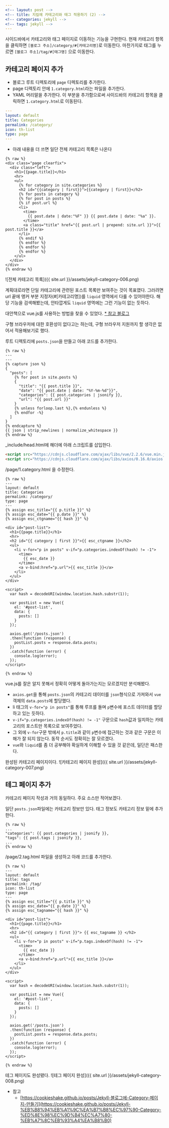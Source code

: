 ```yaml
---
<!-- layout: post -->
<!-- title: 지킬에 카테고리와 태그 적용하기 (2) -->
<!-- categories: jekyll -->
<!-- tags: jekyll -->
---
```

사이드바에서 카테고리와 태그 페이지로 이동하는 기능을 구현한다.
현재 카테고리 항목을 클릭하면 `[블로그 주소]/category/#[카테고리명]`로 이동한다.
마찬가지로 태그를 누르면 `[블로그 주소]/tag/#[태그명]` 으로 이동한다.

## 카테고리 페이지 추가

- 블로그 루트 디렉토리에 `page` 디렉토리를 추가한다.
- page 디렉토리 안에 `1.category.html`라는 파일을 추가한다.
- YAML 머리말을 추가한다. 이 부분을 추가함으로써 사이드바의 카테고리 항목을 클릭하면 `1.category.html`로 이동된다.
```yaml
---
layout: default
title: Categories
permalink: /category/
icon: th-list
type: page
---
```

- 아래 내용을 더 쓰면 일단 전체 카테고리 목록은 나온다

``` liquid
{% raw %}
<div class="page clearfix">
  <div class="left">
    <h1>{{page.title}}</h1>
    <hr>
    <ul>
      {% for category in site.categories %}
      <h2 id="{{category | first}}">{{category | first}}</h2>
      {% for posts in category %}
      {% for post in posts %}
      {% if post.url %}
      <li>
        <time>
          {{ post.date | date:"%F" }} {{ post.date | date: "%a" }}.
        </time>
        <a class="title" href="{{ post.url | prepend: site.url }}">{{ post.title }}</a>
      </li>
      {% endif %}
      {% endfor %}
      {% endfor %}
      {% endfor %}
    </ul>
  </div>
</div>
{% endraw %}
```
![전체 카테고리 목록]({{ site.url }}/assets/jekyll-category-006.png)

계획대로라면 단일 카테고리에 관련된 포스트 목록만 보여주는 것이 목표였다.
그러려면 url 끝에 앵커 부분 지정자(#[카테고리명])를 `liquid` 영역에서 다룰 수 있어야한다. 
해당 기능을 검색해봤는데, 안타깝게도 `liquid` 영역에는 그런 기능이 없는 듯하다.

대안책으로 vue.js를 사용하는 방법을 찾을 수 있었다.
[* 참고 블로그](https://cookieshake.github.io/posts/Jekyll-%EB%B8%94%EB%A1%9C%EA%B7%B8%EC%97%90-Category-%ED%8E%98%EC%9D%B4%EC%A7%80-%EB%A7%8C%EB%93%A4%EA%B8%B0) 

구형 브라우저에 대한 호환성이 없다고는 하는데, 구형 브라우저 지원까지 할 생각은 없어서 적용해보기로 했다.

루트 디렉토리에 `posts.json`을 만들고 아래 코드를 추가한다.
```liquid
{% raw %}
---
---
{% capture json %}
{
  "posts": [
    {% for post in site.posts %}
    {
      "title": "{{ post.title }}",
      "date": "{{ post.date | date: "%Y-%m-%d"}}",
      "categories": {{ post.categories | jsonify }},
      "url": "{{ post.url }}"
    }
    {% unless forloop.last %},{% endunless %}
    {% endfor -%}
  ]
}
{% endcapture %}
{{ json | strip_newlines | normalize_whitespace }}
{% endraw %}
```
_include/head.html에 해더에 아래 스크립트를 삽입한다.
```html
<script src="https://cdnjs.cloudflare.com/ajax/libs/vue/2.2.6/vue.min.js"></script>
<script src="https://cdnjs.cloudflare.com/ajax/libs/axios/0.16.0/axios.min.js"></script>
```

/page/1.category.html 을 수정한다.

```liquid
{% raw %}
---
layout: default
title: Categories
permalink: /category/
type: page
---
{% assign esc_title="{{ p.title }}" %}
{% assign esc_date="{{ p.date }}" %}
{% assign esc_ctgname="{{ hash }}" %}

<div id="post-list">
  <h1>{{page.title}}</h1>
  <hr>
  <h2 id="{{ category | first }}">{{ esc_ctgname }}</h2>
  <ul>
    <li v-for="p in posts" v-if="p.categories.indexOf(hash) != -1">
      <time>
        {{ esc_date }}
      </time>
      <a v-bind:href="p.url">{{ esc_title }}</a>
    </li>
  </ul>
</div>

<script>
  var hash = decodeURI(window.location.hash.substr(1));

  var postList = new Vue({
    el: '#post-list',
    data: {
      posts: []
    }
  });

  axios.get('/posts.json')
  .then(function (response) {
    postList.posts = response.data.posts;
  })
  .catch(function (error) {
    console.log(error);
  });
</script>

{% endraw %}

```

vue.js를 잘은 알지 못해서 정확히 어떻게 돌아가는지는 모르겠지만 분석해봤다.
- `axios.get`을 통해 `posts.json`의 카테고리 데이터를 `json`형식으로 가져와서 `vue`객체의 `data.posts`에 할당했다.
- li 태그의 `v-for="p in posts"`를 통해 루프를 돌며 `p`변수에 포스트 데이터를 할당하고 있는 듯하다.
- `v-if="p.categories.indexOf(hash) != -1"` 구문으로 `hash`값과 일치하는 카테고리의 포스트만 목록으로 보여주었다.
- 그 외에 `v-for`구문 밖에서 `p.title`과 같이 `p`변수에 접근하는 것과 같은 구문은 이해가 잘 되지 않는다. 동작 순서도 정확히는 잘 모르겠다.
- `vue`와 `liquid`를 좀 더 공부해야 확실하게 이해할 수 있을 것 같은데, 일단은 패스한다. 

완성된 카테고리 페이지이다.
![카테고리 페이지 완성]({{ site.url }}/assets/jekyll-category-007.png)

## 테그 페이지 추가
카테고리 페이지 작성과 거의 동일하다. 주요 소스만 적어보겠다.

일단 `posts.json`파일에는 카테고리 정보만 있다. 태그 정보도 카테고리 정보 밑에 추가한다.

```liquid
{% raw %}
...
"categories": {{ post.categories | jsonify }},
"tags": {{ post.tags | jsonify }},
...
{% endraw %}

```

/page/2.tag.html 파일을 생성하고 아래 코드를 추가한다.

```liquid
{% raw %}
---
layout: default
title: tags
permalink: /tag/
icon: th-list
type: page
---
{% assign esc_title="{{ p.title }}" %}
{% assign esc_date="{{ p.date }}" %}
{% assign esc_tagname="{{ hash }}" %}

<div id="post-list">
  <h1>{{page.title}}</h1>
  <hr>
  <h2 id="{{ category | first }}"> {{ esc_tagname }} </h2>
  <ul>
    <li v-for="p in posts" v-if="p.tags.indexOf(hash) != -1">
      <time>
        {{ esc_date }}
      </time>
      <a v-bind:href="p.url">{{ esc_title }}</a>
    </li>
  </ul>
</div>

<script>
  var hash = decodeURI(window.location.hash.substr(1));

  var postList = new Vue({
    el: '#post-list',
    data: {
      posts: []
    }
  });

  axios.get('/posts.json')
  .then(function (response) {
    postList.posts = response.data.posts;
  })
  .catch(function (error) {
    console.log(error);
  });
</script>

{% endraw %}
```

테그 페이지도 완성됐다.
![테그 페이지 완성]({{ site.url }}/assets/jekyll-category-008.png)

- 참고
  - [https://cookieshake.github.io/posts/Jekyll-블로그에-Category-페이지-만들기](https://cookieshake.github.io/posts/Jekyll-%EB%B8%94%EB%A1%9C%EA%B7%B8%EC%97%90-Category-%ED%8E%98%EC%9D%B4%EC%A7%80-%EB%A7%8C%EB%93%A4%EA%B8%B0)
